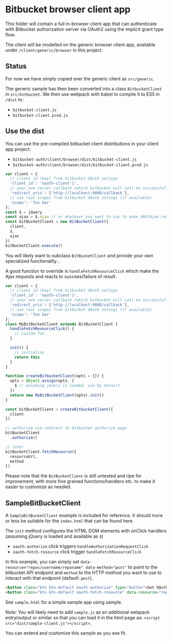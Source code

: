 # Bitbucket browser client app

This folder will contain a full in-browser client app that can authenticate with Bitbucket authorization server via OAuth2 using the implicit grant type flow.

The client will be modelled on the generic browser client app, available under `/client/generic/browser` in this project.

## Status

For now we have simply copied over the generic client as `src/generic`.

The generic sample has then been converted into a class `BitbucketClient` in `src/bitbucket`. We then use webpack with babel to compile it to ES5 in `/dist` to:

- `bitbucket-client.js`
- `bitbucket-client.prod.js`

## Use the dist

You can use the pre-compiled bitbucket client distributions in your client app project:

- `bitbucket-auth/client/browser/dist/bitbucket-client.js`
- `bitbucket-auth/client/browser/dist/bitbucket-client.prod.js`

```js
var client = {
  // client id (key) from bitbucket OAuth setings
  'client_id': 'oauth-client-1',
  // your own server callback (which bitbucket will call on successfull authorization)
  'redirect_uris': ['http://localhost:9000/callback'],
  // use real scopes from bitbucket OAuth setings (if available)
  'scope': 'foo bar'
};
const $ = jQuery
const ajax = $.ajax // or whatever you want to use to make XHR/Ajax requests
const bitBucketClient = new BitBucketClient({
  client,
  $,
  ajax
})
bitBucketClient.execute()
```

You will likely want to subclass `BitBucketClient` and provide your own specialized functionality...

A good function to override is `handleFetchResourceClick` which make the Ajax requests and reacts to success/failure of result.

```js
var client = {
  // client id (key) from bitbucket OAuth setings
  'client_id': 'oauth-client-1',
  // your own server callback (which bitbucket will call on successfull authorization)
  'redirect_uris': ['http://localhost:9000/callback'],
  // use real scopes from bitbucket OAuth setings (if available)
  'scope': 'foo bar'
};
class MyBitBucketClient extends BitBucketClient {
  handleFetchResourceClick() {
    // custom fun
  }

  init() {
    // initialize
    return this
  }
}

function createBitbucketClient(opts = {}) {
  opts = Object.assign(opts, {
    $ // assuming jQuery is loaded, use by default
  })
  return new MyBitBucketClient(opts).init()
}

const bitBucketClient = createBitbucketClient({
  client
})

// authorize via redirect to bitbucket authorize page
bitBucketClient
  .authorize()

// later
bitBucketClient.fetchResource({
  resourceUrl,
  method
})
```

Please note that the `BitBucketClient` is still untested and ripe for improvement, with more fine grained functions/handlers etc. to make it easier to customize as needed.

## SampleBitBucketClient

A `SampleBitBucketClient` example is included for reference. It should more or less be suitable for the `index.html` that can be found here.

The `init` method configures the HTML DOM elements with onClick handlers (assuming jQuery is loaded and available as `$`)

- `oauth-authorize` click triggers `handleAuthorizationRequestClick`
- `oauth-fetch-resource` click trigger `handleFetchResourceClick`

In this example, you can simply set `data-resource="repos/username/reponame" data-method="post"` to point to the bitbucket API endpoint and `method` to the HTTP method you want to use to interact with that endpoint (default: `post`).

```html
<button class="btn btn-default oauth-authorize" type="button">Get OAuth Token</button>
<button class="btn btn-default oauth-fetch-resource" data-resource="repos/username/reponame" type="button">Get Protected Resource</button>
```

See `sample.html` for a simple sample app using sample.

Note: You will likely need to add `sample.js` as an additional webpack entry/output or similar so that you can load it in the html page as: `<script src="dist/sample-client.js"></script>`.

You can extend and customize this sample as you see fit.
